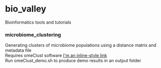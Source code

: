 # bio_valley
Bioinformatics tools and tutorials

### microbiome_clustering
Generating clusters of microbiome populations using a distance matrix and metadata file <br />
Requires omeClust software [I'm an inline-style link](https://www.google.com) <br />
Run omeClust_demo.sh to produce demo results in an output folder <br />


